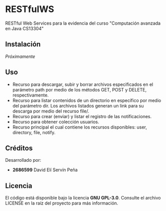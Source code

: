 # RESTfulWS
RESTful Web Services para la evidencia del curso "Computación avanzada en Java CS13304"

## Instalación
*Próximamente*

## Uso
- Recurso para descargar, subir y borrar archivos especificados en el parámetro path por medio de los métodos GET, POST y DELETE, respectivamente.
- Recurso para listar contenidos de un directorio en específico por medio del parámetro dir. Los archivos listados generan un link para su descarga por medio del recurso file/.
- Recurso para crear (enviar) y listar el registro de las notificaciones.
- Recurso para obtener colección usuarios.
- Recurso principal el cual contiene los recursos disponibles: user, directory, file, notify.

## Créditos
Desarrollado por:
- **2686599** David Elí Servín Peña

## Licencia
El código está disponible bajo la licencia **GNU GPL-3.0**. Consulte el archivo LICENSE en la raíz del proyecto para más información.
